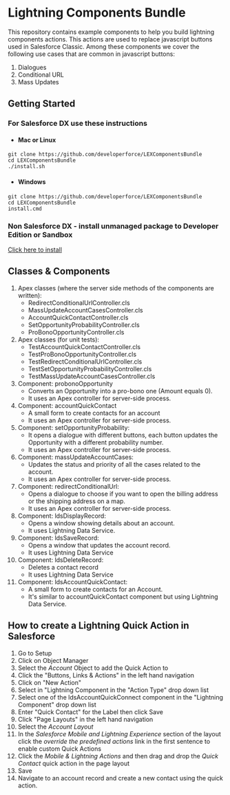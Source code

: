 # Lightning Components Bundle
This repository contains example components to help you build lightning components actions.
This actions are used to replace javascript buttons used in Salesforce Classic.
Among these components we cover the following use cases that are common in javascript buttons:
1. Dialogues
2. Conditional URL
3. Mass Updates

## Getting Started
### For Salesforce DX use these instructions
* #### Mac or Linux
```
git clone https://github.com/developerforce/LEXComponentsBundle
cd LEXComponentsBundle
./install.sh
```
* #### Windows
```
git clone https://github.com/developerforce/LEXComponentsBundle
cd LEXComponentsBundle
install.cmd
```

### Non Salesforce DX - install unmanaged package to Developer Edition or Sandbox 
[Click here to install](https://login.salesforce.com/packaging/installPackage.apexp?p0=04t1I000002xvXu)

## Classes & Components
1. Apex classes (where the server side methods of the components are written): 
    * RedirectConditionalUrlController.cls
    * MassUpdateAccountCasesController.cls
    * AccountQuickContactController.cls
    * SetOpportunityProbabilityController.cls	
    * ProBonoOpportunityController.cls
2. Apex classes (for unit tests):
    * TestAccountQuickContactController.cls
    * TestProBonoOpportunityController.cls
    * TestRedirectConditionalUrlController.cls
    * TestSetOpportunityProbabilityController.cls
    * TestMassUpdateAccountCasesController.cls
3. Component: probonoOpportunity
    * Converts an Opportunity into a pro-bono one (Amount equals 0).
    * It uses an Apex controller for server-side process.
4. Component: accountQuickContact
    * A small form to create contacts for an account
    * It uses an Apex controller for server-side process.
5. Component: setOpportunityProbability:
    * It opens a dialogue with different buttons, each button updates the Opportunity with a different probability number.
    * It uses an Apex controller for server-side process.
6. Component: massUpdateAccountCases:
    * Updates the status and priority of all the cases related to the account.
    * It uses an Apex controller for server-side process.
7. Component: redirectConditionalUrl:
    * Opens a dialogue to choose if you want to open the billing address or the shipping address on a map.
    * It uses an Apex controller for server-side process.
8. Component: ldsDisplayRecord:
    * Opens a window showing details about an account.
    * It uses Lightning Data Service.
9. Component: ldsSaveRecord:
    * Opens a window that updates the account record.
    * It uses Lightning Data Service
10. Component: ldsDeleteRecord:
    * Deletes a contact record
    * It uses Lightning Data Service
11. Component: ldsAccountQuickContact:
    * A small form to create contacts for an Account.
    * It's similar to accountQuickContact component but using Lightning Data Service.

## How to create a Lightning Quick Action in Salesforce
1. Go to Setup
2. Click on Object Manager
3. Select the *Account* Object to add the Quick Action to
4. Click the "Buttons, Links & Actions" in the left hand navigation
5. Click on "New Action"
6. Select in "Lightning Component in the "Action Type" drop down list
7. Select one of the ldsAccountQuickConnect component in the "Lightning Component" drop down list
8. Enter "Quick Contact" for the Label then click Save
9. Click  "Page Layouts" in the left hand navigation
10. Select the *Account Layout*
11. In the *Salesforce Mobile and Lightning Experience* section of the layout click the *override the predefined actions* link in the first sentence to enable custom Quick Actions
12. Click the *Mobile & Lightning Actions* and then drag and drop the *Quick Contact* quick action in the page layout
13. Save
14. Navigate to an account record and create a new contact using the quick action.
